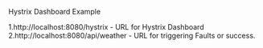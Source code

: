 Hystrix Dashboard Example

1.http://localhost:8080/hystrix - URL for Hystrix Dashboard
2.http://localhost:8080/api/weather - URL for triggering Faults or success.